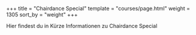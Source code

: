 +++
title = "Chairdance Special"
template = "courses/page.html"
weight = 1305
sort_by = "weight"
+++

Hier findest du in Kürze Informationen zu Chairdance Special
